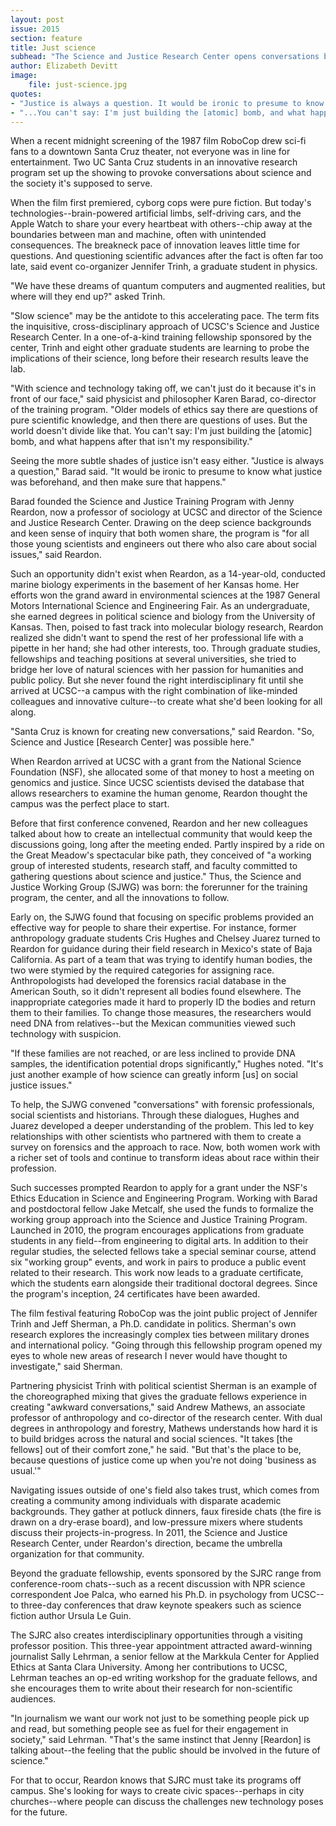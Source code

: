 ```yaml
---
layout: post
issue: 2015
section: feature
title: Just science
subhead: "The Science and Justice Research Center opens conversations between science and society"
author: Elizabeth Devitt
image:
    file: just-science.jpg
quotes:
- "Justice is always a question. It would be ironic to presume to know what justice was beforehand, and then make sure it happens."
- "...You can't say: I'm just building the [atomic] bomb, and what happens after that isn't my responsibility."
---
```


When a recent midnight screening of the 1987 film RoboCop drew sci-fi fans to a downtown Santa Cruz theater, not everyone was in line for entertainment. Two UC Santa Cruz students in an innovative research program set up the showing to provoke conversations about science and the society it's supposed to serve. 

When the film first premiered, cyborg cops were pure fiction. But today's technologies--brain-powered artificial limbs, self-driving cars, and the Apple Watch to share your every heartbeat with others--chip away at the boundaries between man and machine, often with unintended consequences. The breakneck pace of innovation leaves little time for questions. And questioning scientific advances after the fact is often far too late, said event co-organizer Jennifer Trinh, a graduate student in physics. 

"We have these dreams of quantum computers and augmented realities, but where will they end up?" asked Trinh.

"Slow science" may be the antidote to this accelerating pace. The term fits the inquisitive, cross-disciplinary approach of UCSC's Science and Justice Research Center. In a one-of-a-kind training fellowship sponsored by the center, Trinh and eight other graduate students are learning to probe the implications of their science, long before their research results leave the lab.

"With science and technology taking off, we can't just do it because it's in front of our face," said physicist and philosopher Karen Barad, co-director of the training program. 
"Older models of ethics say there are questions of pure scientific knowledge, and then there are questions of uses. But the world doesn't divide like that. You can't say: I'm just building the [atomic] bomb, and what happens after that isn't my responsibility."

Seeing the more subtle shades of justice isn't easy either. "Justice is always a question," Barad said. "It would be ironic to presume to know what justice was beforehand, and then make sure that happens."

Barad founded the Science and Justice Training Program with Jenny Reardon, now a professor of sociology at UCSC and director of the Science and Justice Research Center. Drawing on the deep science backgrounds and keen sense of inquiry that both women share, the program is "for all those young scientists and engineers out there who also care about social issues," said Reardon. 

Such an opportunity didn't exist when Reardon, as a 14-year-old, conducted marine biology experiments in the basement of her Kansas home. Her efforts won the grand award in environmental sciences at the 1987 General Motors International Science and Engineering Fair. As an undergraduate, she earned degrees in political science and biology from the University of Kansas. Then, poised to fast track into molecular biology research, Reardon realized she didn't want to spend the rest of her professional life with a pipette in her hand; she had other interests, too. Through graduate studies, fellowships and teaching positions at several universities, she tried to bridge her love of natural sciences with her passion for humanities and public policy. But she never found the right interdisciplinary fit until she arrived at UCSC--a campus with the right combination of like-minded colleagues and innovative culture--to create what she'd been looking for all along.

"Santa Cruz is known for creating new conversations," said Reardon. "So, Science and Justice [Research Center] was possible here."

When Reardon arrived at UCSC with a grant from the National Science Foundation (NSF), she allocated some of that money to host a meeting on genomics and justice. Since UCSC scientists devised the database that allows researchers to examine the human genome, Reardon thought the campus was the perfect place to start.

Before that first conference convened, Reardon and her new colleagues talked about how to create an intellectual community that would keep the discussions going, long after the meeting ended. Partly inspired by a ride on the Great Meadow's spectacular bike path, they conceived of "a working group of interested students, research staff, and faculty committed to gathering questions about science and justice." Thus, the Science and Justice Working Group (SJWG) was born: the forerunner for the training program, the center, and all the innovations to follow.

Early on, the SJWG found that focusing on specific problems provided an effective way for people to share their expertise. For instance, former anthropology graduate students Cris Hughes and Chelsey Juarez turned to Reardon for guidance during their field research in Mexico's state of Baja California. As part of a team that was trying to identify human bodies, the two were stymied by the required categories for assigning race. Anthropologists had developed the forensics racial database in the American South, so it didn't represent all bodies found elsewhere. The inappropriate categories made it hard to properly ID the bodies and return them to their families. To change those measures, the researchers would need DNA from relatives--but the Mexican communities viewed such technology with suspicion.

"If these families are not reached, or are less inclined to provide DNA samples, the identification potential drops significantly," Hughes noted. "It's just another example of how science can greatly inform [us] on social justice issues."

To help, the SJWG convened "conversations" with forensic professionals, social scientists and historians. Through these dialogues, Hughes and Juarez developed a deeper understanding of the problem. This led to key relationships with other scientists who partnered with them to create a survey on forensics and the approach to race. Now, both women work with a richer set of tools and continue to transform ideas about race within their profession.

Such successes prompted Reardon to apply for a grant under the NSF's Ethics Education in Science and Engineering Program. Working with Barad and postdoctoral fellow Jake Metcalf, she used the funds to formalize the working group approach into the Science and Justice Training Program. Launched in 2010, the program encourages applications from graduate students in any field--from engineering to digital arts. In addition to their regular studies, the selected fellows take a special seminar course, attend six "working group" events, and work in pairs to produce a public event related to their research. This work now leads to a graduate certificate, which the students earn alongside their traditional doctoral degrees. Since the program's inception, 24 certificates have been awarded.

The film festival featuring RoboCop was the joint public project of Jennifer Trinh and Jeff Sherman, a Ph.D. candidate in politics. Sherman's own research explores the increasingly complex ties between military drones and international policy. "Going through this fellowship program opened my eyes to whole new areas of research I never would have thought to investigate," said Sherman. 

Partnering physicist Trinh with political scientist Sherman is an example of the choreographed mixing that gives the graduate fellows experience in creating "awkward conversations," said Andrew Mathews, an associate professor of anthropology and co-director of the research center. With dual degrees in anthropology and forestry, Mathews understands how hard it is to build bridges across the natural and social sciences. "It takes [the fellows] out of their comfort zone," he said. "But that's the place to be, because questions of justice come up when you're not doing 'business as usual.'"

Navigating issues outside of one's field also takes trust, which comes from creating a community among individuals with disparate academic backgrounds. They gather at potluck dinners, faux fireside chats (the fire is drawn on a dry-erase board), and low-pressure mixers where students discuss their projects-in-progress. In 2011, the Science and Justice Research Center, under Reardon's direction, became the umbrella organization for that community.

Beyond the graduate fellowship, events sponsored by the SJRC range from conference-room chats--such as a recent discussion with NPR science correspondent Joe Palca, who earned his Ph.D. in psychology from UCSC--to three-day conferences that draw keynote speakers such as science fiction author Ursula Le Guin.

The SJRC also creates interdisciplinary opportunities through a visiting professor position. This three-year appointment attracted award-winning journalist Sally Lehrman, a senior fellow at the Markkula Center for Applied Ethics at Santa Clara University. Among her contributions to UCSC, Lehrman teaches an op-ed writing workshop for the graduate fellows, and she encourages them to write about their research for non-scientific audiences.

"In journalism we want our work not just to be something people pick up and read, but something people see as fuel for their engagement in society," said Lehrman. "That's the same instinct that Jenny [Reardon] is talking about--the feeling that the public should be involved in the future of science."

For that to occur, Reardon knows that SJRC must take its programs off campus. She's looking for ways to create civic spaces--perhaps in city churches--where people can discuss the challenges new technology poses for the future.

